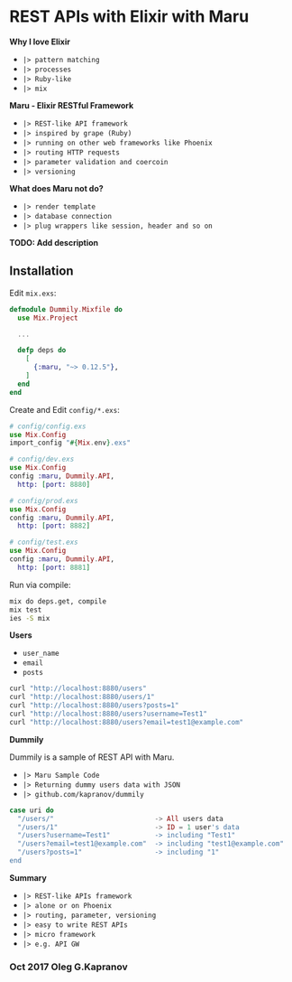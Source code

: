 # REST APIs with Elixir with Maru

**Why I love Elixir**

* `|> pattern matching`
* `|> processes`
* `|> Ruby-like`
* `|> mix`

**Maru - Elixir RESTful Framework**

* `|> REST-like API framework`
* `|> inspired by grape (Ruby)`
* `|> running on other web frameworks like Phoenix`
* `|> routing HTTP requests`
* `|> parameter validation and coercoin`
* `|> versioning`

**What does Maru not do?**

* `|> render template`
* `|> database connection`
* `|> plug wrappers like session, header and so on`

**TODO: Add description**

## Installation

Edit `mix.exs`:

```elixir
defmodule Dummily.Mixfile do
  use Mix.Project

  ...

  defp deps do
    [
      {:maru, "~> 0.12.5"},
    ]
  end
end
```

Create and Edit `config/*.exs`:

```elixir
# config/config.exs
use Mix.Config
import_config "#{Mix.env}.exs"

# config/dev.exs
use Mix.Config
config :maru, Dummily.API,
  http: [port: 8880]

# config/prod.exs
use Mix.Config
config :maru, Dummily.API,
  http: [port: 8882]

# config/test.exs
use Mix.Config
config :maru, Dummily.API,
  http: [port: 8881]
```
Run via compile:

```bash
mix do deps.get, compile
mix test
ies -S mix
```

**Users**

* `user_name`
* `email`
* `posts`

```bash
curl "http://localhost:8880/users"
curl "http://localhost:8880/users/1"
curl "http://localhost:8880/users?posts=1"
curl "http://localhost:8880/users?username=Test1"
curl "http://localhost:8880/users?email=test1@example.com"
```

**Dummily**

Dummily is a sample of REST API with Maru.

* `|> Maru Sample Code`
* `|> Returning dummy users data with JSON`
* `|> github.com/kapranov/dummily`

```elixir
case uri do
  "/users/"                         -> All users data
  "/users/1"                        -> ID = 1 user's data
  "/users?username=Test1"           -> including "Test1"
  "/users?email=test1@example.com"  -> including "test1@example.com"
  "/users?posts=1"                  -> including "1"
end
```

**Summary**

* `|> REST-like APIs framework`
* `|> alone or on Phoenix`
* `|> routing, parameter, versioning`
* `|> easy to write REST APIs`
* `|> micro framework`
* `|> e.g. API GW`

### Oct 2017 Oleg G.Kapranov

